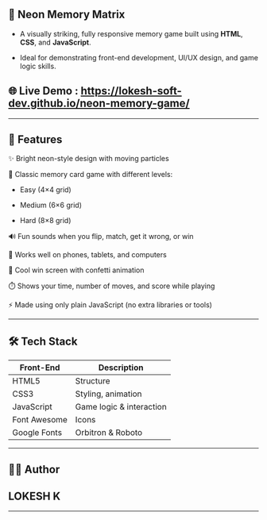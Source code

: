 ## 🚀 Neon Memory Matrix

- A visually striking, fully responsive memory game built using **HTML**, **CSS**, and **JavaScript**.

- Ideal for demonstrating front-end development, UI/UX design, and game logic skills.

## 🌐 Live Demo : https://lokesh-soft-dev.github.io/neon-memory-game/

---

## 🧠 Features

✨ Bright neon-style design with moving particles

🧩 Classic memory card game with different levels:

- Easy (4×4 grid)

- Medium (6×6 grid)

- Hard (8×8 grid)

🔊 Fun sounds when you flip, match, get it wrong, or win

📱 Works well on phones, tablets, and computers

🎉 Cool win screen with confetti animation

⏱️ Shows your time, number of moves, and score while playing

⚡ Made using only plain JavaScript (no extra libraries or tools)

---

## 🛠 Tech Stack

| Front-End | Description            |
|-----------|------------------------|
| HTML5     | Structure              |
| CSS3      | Styling, animation     |
| JavaScript | Game logic & interaction |
| Font Awesome | Icons               |
| Google Fonts | Orbitron & Roboto   |

---

## 👨‍💻 Author

## LOKESH K

---
